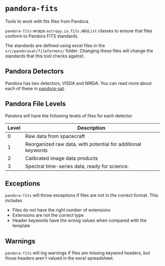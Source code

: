 # `pandora-fits`

Tools to work with fits files from Pandora.

`pandora-fits` wraps `astropy.io.fits.HDUList` classes to ensure that files conform to Pandora FITS standards.

The standards are defined using excel files in the `src/pandorasat/fileformats/` folder. Changing these files will change the standards that this tool checks against.

## Pandora Detectors

Pandora has two detectors, VISDA and NIRDA. You can read more about each of these in [pandora-sat](https://github.com/PandoraMission/pandora-sat/tree/main).

## Pandora File Levels

Pandora will have the following levels of files for each detector

| Level | Description                                                  |
|-------|--------------------------------------------------------------|
| 0     | Raw data from spacecraft                                     |
| 1     | Reorganized raw data, with potential for additional keywords |
| 2     | Calibrated image data products                               |
| 3     | Spectral time-series data, ready for science.                |

## Exceptions

`pandora-fits` will throw exceptions if files are not in the correct format. This includes

- Files do not have the right number of extensions
- Extensions are not the correct type
- Header keywords have the wrong values when compared with the template

## Warnings

`pandora-fits` will log warnings if files are missing keyword headers, but those headers aren't valued in the excel spreadsheet.
